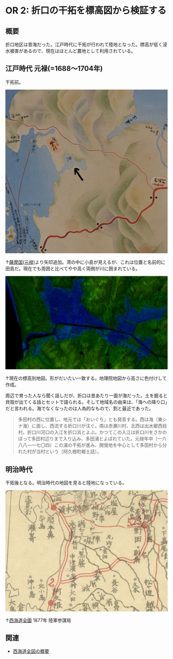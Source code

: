 # OR 2: 折口の干拓を標高図から検証する

## 概要

折口地区は昔海だった。江戸時代に干拓が行われて陸地となった。標高が低く浸水被害があるので、現在はほとんど農地として利用されている。

## 江戸時代 元禄(=1688〜1704年)

干拓前。

![image](./images/20231202edo.png)

↑[薩摩国(元禄)](https://www.digital.archives.go.jp/DAS/pickup/view/detail/detailArchives/0301000000/0000000231/00)より矢印追加。湾の中に小島が見えるが、これは位置と名前的に田島だ。現在でも周囲と比べてやや高く両側が川に囲まれている。

![image](./images/20231202sea.png)

↑現在の標高別地図。形がだいたい一致する。地理院地図から高さに色付けして作成。

周辺で育った人なら聞く話しだが、折口は昔あたり一面が海だった。土を掘ると貝殻が出てくる話とセットで語られる。そして地域名の由来は、「海への降り口」だと言われる。海でなくなったのは人為的なもので、割と最近であった。

>多田村の西に位置し、地元では「おいぐち」とも発音する。西は海（東シナ海）に面し、西流する折口川が注ぐ。南は赤瀬川村、北西は出水郷西目村。折口川河口の入江を折口浜とよぶ。かつてこの入江は折口川をさかのぼって多田村辺りまで入り込み、多田浦とよばれていた。元禄年中（一六八八―一七〇四）この浦の干拓が進み、開発地を中心として多田村から分れた村が当村という（阿久根町郷土誌）。

## 明治時代

干拓後となる。明治時代の地図を見ると陸地になっている。

![image](./images/20231202saikai.png)

↑[西海道全圖](https://sagalibdb.jp/iiifviewer/?uid=02000035) 1877年 陸軍参謀局

## 関連

- [西海道全図の概要](http://www.aobane.com/books/390)
